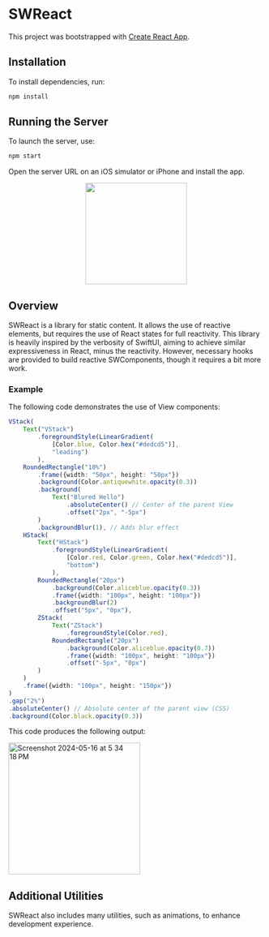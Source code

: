 # SWReact

This project was bootstrapped with [Create React App](https://github.com/facebook/create-react-app).

## Installation

To install dependencies, run:
```sh
npm install
```

## Running the Server

To launch the server, use:
```sh
npm start
```

Open the server URL on an iOS simulator or iPhone and install the app.

<div align="center">
      <img src="https://github.com/exgael/TempSW/assets/110360316/e6c4f216-6158-4128-9def-be39d1689ff6" width="200" /> 
</div>

## Overview

SWReact is a library for static content. It allows the use of reactive elements, but requires the use of React states for full reactivity. This library is heavily inspired by the verbosity of SwiftUI, aiming to achieve similar expressiveness in React, minus the reactivity. However, necessary hooks are provided to build reactive SWComponents, though it requires a bit more work.

### Example

The following code demonstrates the use of View components:
```ts
VStack(
    Text("VStack")
        .foregroundStyle(LinearGradient(
            [Color.blue, Color.hex("#dedcd5")], 
            "leading")
        ),
    RoundedRectangle("10%")
        .frame({width: "50px", height: "50px"})
        .background(Color.antiquewhite.opacity(0.3))
        .background(
            Text("Blured Hello")
                .absoluteCenter() // Center of the parent View
                .offset("2px", "-5px")
        )
        .backgroundBlur(1), // Adds blur effect
    HStack(
        Text("HStack")
            .foregroundStyle(LinearGradient(
                [Color.red, Color.green, Color.hex("#dedcd5")], 
                "bottom")
            ),
        RoundedRectangle("20px")
            .background(Color.aliceblue.opacity(0.3))
            .frame({width: "100px", height: "100px"})
            .backgroundBlur(2)
            .offset("5px", "0px"),
        ZStack(
            Text("ZStack")
                .foregroundStyle(Color.red),
            RoundedRectangle("20px")
                .background(Color.aliceblue.opacity(0.7))
                .frame({width: "100px", height: "100px"})
                .offset("-5px", "0px")
        )
    )
    .frame({width: "100px", height: "150px"})
)
.gap("2%")
.absoluteCenter() // Absolute center of the parent view (CSS)
.background(Color.black.opacity(0.3))
```

This code produces the following output:

<img width="260" alt="Screenshot 2024-05-16 at 5 34 18 PM" src="https://github.com/exgael/TempSW/assets/110360316/047ca1b1-02a3-4cd0-8e88-cf102456f838">

## Additional Utilities

SWReact also includes many utilities, such as animations, to enhance development experience.
